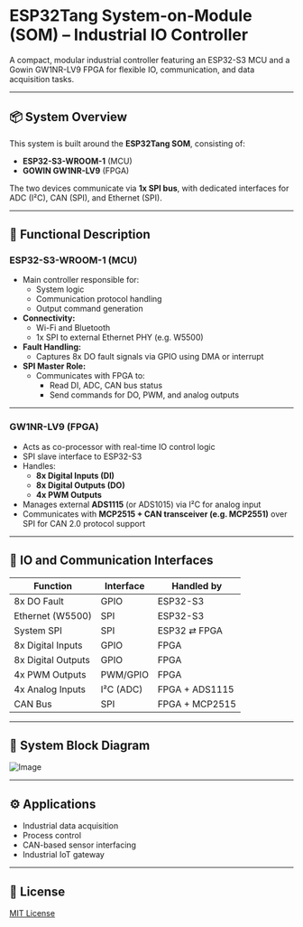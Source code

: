 # ESP32Tang System-on-Module (SOM) – Industrial IO Controller

A compact, modular industrial controller featuring an ESP32-S3 MCU and a Gowin GW1NR-LV9 FPGA for flexible IO, communication, and data acquisition tasks.

---

## 📦 System Overview

This system is built around the **ESP32Tang SOM**, consisting of:

- **ESP32-S3-WROOM-1** (MCU)
- **GOWIN GW1NR-LV9** (FPGA)

The two devices communicate via **1x SPI bus**, with dedicated interfaces for ADC (I²C), CAN (SPI), and Ethernet (SPI).

---

## 🧠 Functional Description

### ESP32-S3-WROOM-1 (MCU)
- Main controller responsible for:
  - System logic
  - Communication protocol handling
  - Output command generation
- **Connectivity:**
  - Wi-Fi and Bluetooth
  - 1x SPI to external Ethernet PHY (e.g. W5500)
- **Fault Handling:**
  - Captures 8x DO fault signals via GPIO using DMA or interrupt
- **SPI Master Role:**
  - Communicates with FPGA to:
    - Read DI, ADC, CAN bus status
    - Send commands for DO, PWM, and analog outputs

---

### GW1NR-LV9 (FPGA)
- Acts as co-processor with real-time IO control logic
- SPI slave interface to ESP32-S3
- Handles:
  - **8x Digital Inputs (DI)**
  - **8x Digital Outputs (DO)**
  - **4x PWM Outputs**
- Manages external **ADS1115** (or ADS1015) via I²C for analog input
- Communicates with **MCP2515 + CAN transceiver (e.g. MCP2551)** over SPI for CAN 2.0 protocol support

---

## 🔌 IO and Communication Interfaces

| Function         | Interface | Handled by      |
|------------------|-----------|-----------------|
| 8x DO Fault      | GPIO      | ESP32-S3        |
| Ethernet (W5500) | SPI       | ESP32-S3        |
| System SPI       | SPI       | ESP32 ⇄ FPGA     |
| 8x Digital Inputs| GPIO      | FPGA            |
| 8x Digital Outputs| GPIO     | FPGA            |
| 4x PWM Outputs   | PWM/GPIO  | FPGA            |
| 4x Analog Inputs | I²C (ADC) | FPGA + ADS1115  |
| CAN Bus          | SPI       | FPGA + MCP2515  |

---

## 📐 System Block Diagram

![Image](https://github.com/user-attachments/assets/b7afcbff-79dd-48b6-a5ca-5a4e1bf28a29)

---

## ⚙️ Applications

- Industrial data acquisition
- Process control
- CAN-based sensor interfacing
- Industrial IoT gateway

---
## 📎 License

[MIT License](LICENSE)

